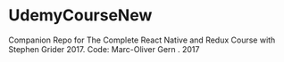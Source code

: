# UdemyCourseNew
Companion Repo for The Complete React Native and Redux Course with Stephen Grider 2017.
Code: Marc-Oliver Gern . 2017

